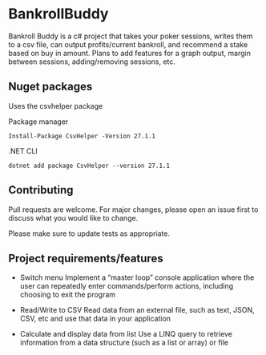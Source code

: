 # BankrollBuddy

Bankroll Buddy is a c# project that takes your poker sessions, writes them to a csv file, can output profits/current bankroll, and recommend a stake based on buy in amount.
Plans to add features for a graph output, margin between sessions, adding/removing sessions, etc.

## Nuget packages

Uses the csvhelper package

Package manager
```
Install-Package CsvHelper -Version 27.1.1
```
.NET CLI
```
dotnet add package CsvHelper --version 27.1.1
```

## Contributing
Pull requests are welcome. For major changes, please open an issue first to discuss what you would like to change.

Please make sure to update tests as appropriate.

## Project requirements/features
- Switch menu
Implement a “master loop” console application where the user can repeatedly enter commands/perform actions, including choosing to exit the program

- Read/Write to CSV 
Read data from an external file, such as text, JSON, CSV, etc and use that data in your application

- Calculate and display data from list
Use a LINQ query to retrieve information from a data structure (such as a list or array) or file
